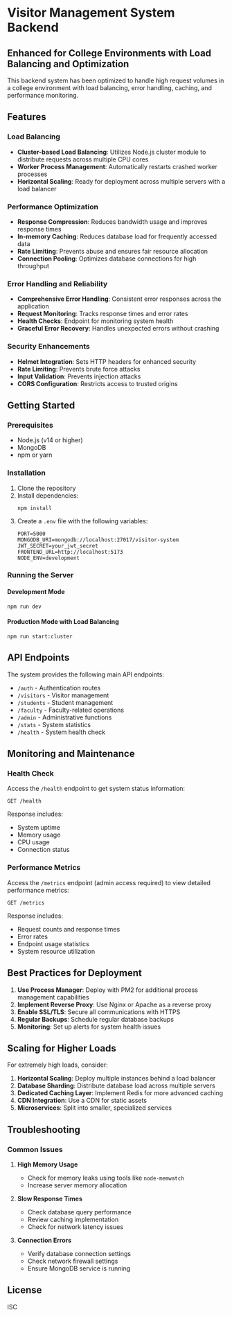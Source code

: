 # Visitor Management System Backend

## Enhanced for College Environments with Load Balancing and Optimization

This backend system has been optimized to handle high request volumes in a college environment with load balancing, error handling, caching, and performance monitoring.

## Features

### Load Balancing
- **Cluster-based Load Balancing**: Utilizes Node.js cluster module to distribute requests across multiple CPU cores
- **Worker Process Management**: Automatically restarts crashed worker processes
- **Horizontal Scaling**: Ready for deployment across multiple servers with a load balancer

### Performance Optimization
- **Response Compression**: Reduces bandwidth usage and improves response times
- **In-memory Caching**: Reduces database load for frequently accessed data
- **Rate Limiting**: Prevents abuse and ensures fair resource allocation
- **Connection Pooling**: Optimizes database connections for high throughput

### Error Handling and Reliability
- **Comprehensive Error Handling**: Consistent error responses across the application
- **Request Monitoring**: Tracks response times and error rates
- **Health Checks**: Endpoint for monitoring system health
- **Graceful Error Recovery**: Handles unexpected errors without crashing

### Security Enhancements
- **Helmet Integration**: Sets HTTP headers for enhanced security
- **Rate Limiting**: Prevents brute force attacks
- **Input Validation**: Prevents injection attacks
- **CORS Configuration**: Restricts access to trusted origins

## Getting Started

### Prerequisites
- Node.js (v14 or higher)
- MongoDB
- npm or yarn

### Installation

1. Clone the repository
2. Install dependencies:
   ```
   npm install
   ```
3. Create a `.env` file with the following variables:
   ```
   PORT=5000
   MONGODB_URI=mongodb://localhost:27017/visitor-system
   JWT_SECRET=your_jwt_secret
   FRONTEND_URL=http://localhost:5173
   NODE_ENV=development
   ```

### Running the Server

#### Development Mode
```
npm run dev
```

#### Production Mode with Load Balancing
```
npm run start:cluster
```

## API Endpoints

The system provides the following main API endpoints:

- `/auth` - Authentication routes
- `/visitors` - Visitor management
- `/students` - Student management
- `/faculty` - Faculty-related operations
- `/admin` - Administrative functions
- `/stats` - System statistics
- `/health` - System health check

## Monitoring and Maintenance

### Health Check
Access the `/health` endpoint to get system status information:

```
GET /health
```

Response includes:
- System uptime
- Memory usage
- CPU usage
- Connection status

### Performance Metrics
Access the `/metrics` endpoint (admin access required) to view detailed performance metrics:

```
GET /metrics
```

Response includes:
- Request counts and response times
- Error rates
- Endpoint usage statistics
- System resource utilization

## Best Practices for Deployment

1. **Use Process Manager**: Deploy with PM2 for additional process management capabilities
2. **Implement Reverse Proxy**: Use Nginx or Apache as a reverse proxy
3. **Enable SSL/TLS**: Secure all communications with HTTPS
4. **Regular Backups**: Schedule regular database backups
5. **Monitoring**: Set up alerts for system health issues

## Scaling for Higher Loads

For extremely high loads, consider:

1. **Horizontal Scaling**: Deploy multiple instances behind a load balancer
2. **Database Sharding**: Distribute database load across multiple servers
3. **Dedicated Caching Layer**: Implement Redis for more advanced caching
4. **CDN Integration**: Use a CDN for static assets
5. **Microservices**: Split into smaller, specialized services

## Troubleshooting

### Common Issues

1. **High Memory Usage**
   - Check for memory leaks using tools like `node-memwatch`
   - Increase server memory allocation

2. **Slow Response Times**
   - Check database query performance
   - Review caching implementation
   - Check for network latency issues

3. **Connection Errors**
   - Verify database connection settings
   - Check network firewall settings
   - Ensure MongoDB service is running

## License

ISC